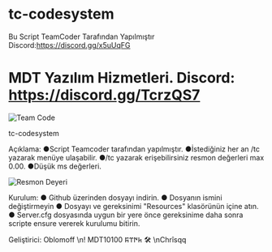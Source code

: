 # tc-codesystem
Bu Script TeamCoder Tarafından Yapılmıştır 
Discord:https://discord.gg/x5uUqFG
# MDT Yazılım Hizmetleri. Discord: https://discord.gg/TcrzQS7


![Team Code](https://cdn.discordapp.com/attachments/818940399682977792/819280388441505833/unknown_1.png)


tc-codesystem

Açıklama:
●Script Teamcoder tarafından yapılmıştır.
●İstediğiniz her an /tc yazarak menüye ulaşabilir.
●/tc yazarak erişebilirsiniz resmon değerleri max 0.00.
●Düşük ms değerleri.

![Resmon Deyeri](https://cdn.discordapp.com/attachments/818940399682977792/819282661423972362/unknown.png)

Kurulum:
● Github üzerinden dosyayı indirin.
● Dosyanın ismini değiştirmeyin
● Dosyayı ve gereksinimi "Resources" klasörünün içine atın.
● Server.cfg dosyasında uygun bir yere önce gereksinime daha sonra scripte ensure vererek kurulumu bitirin.




Geliştirici:
Oblomoff \n! MDT10100 𐱅𐰇𐰼𐰰 🛠 \nChrîsqq

